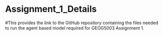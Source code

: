 # Assignment_1_Details

#This provides the link to the GitHub repository containing the files needed to run the agent based model required for GEOG5003 Assignment 1.
